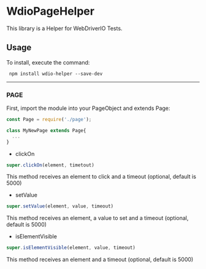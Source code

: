 # WdioPageHelper
 This library is a Helper for WebDriverIO Tests.

## Usage 

  To install, execute the command:
```
 npm install wdio-helper --save-dev
 ```
*** 

### PAGE

First, import the module into your PageObject and extends Page:

```JavaScript
const Page = require('./page');

class MyNewPage extends Page{
  ...
}
```

* clickOn
```JavaScript
super.clickOn(element, timetout)
```
This method receives an element to click and a timeout (optional, default is 5000)


* setValue
```JavaScript
super.setValue(element, value, timeout)
```
This method receives an element, a value to set and a timeout (optional, default is 5000)

* isElementVisible
```JavaScript
super.isElementVisible(element, value, timeout)
```
This method receives an element and a timeout (optional, default is 5000)